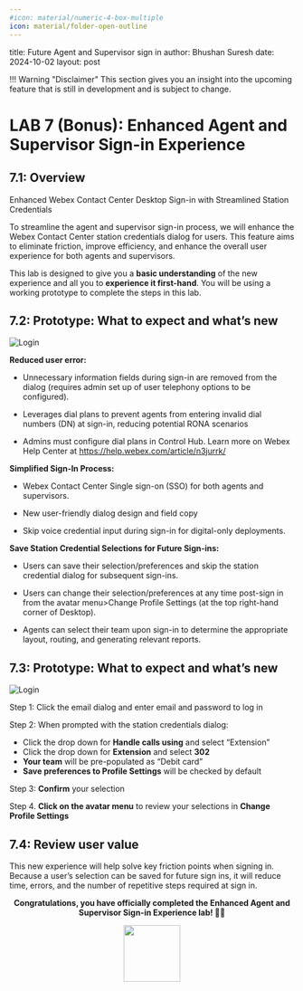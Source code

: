 ```yaml
---
#icon: material/numeric-4-box-multiple
icon: material/folder-open-outline
---
```


title: Future Agent and Supervisor sign in
author: Bhushan Suresh 
date: 2024-10-02
layout: post

<!-- md:option type:warning -->
!!! Warning "Disclaimer"
    This section gives you an insight into the upcoming feature that is still in development and is subject to change. 

# LAB 7 (Bonus): Enhanced Agent and Supervisor Sign-in Experience

## 7.1: Overview

Enhanced Webex Contact Center Desktop Sign-in with Streamlined Station Credentials

To streamline the agent and supervisor sign-in process, we will enhance the Webex Contact Center station credentials dialog for users. This feature aims to eliminate friction, improve efficiency, and enhance the overall user experience for both agents and supervisors.

This lab is designed to give you a **basic understanding** of the new experience and all you to **experience it first-hand**. You will be using a working prototype to complete the steps in this lab.


## 7.2: Prototype: What to expect and what’s new

 ![Login](../assets/images/Analyzer/topic1.png)

**Reduced user error:**

- Unnecessary information fields during sign-in are removed from the dialog (requires admin set up of user telephony options to be configured).

- Leverages dial plans to prevent agents from entering invalid dial numbers (DN) at sign-in, reducing potential RONA scenarios

- Admins must configure dial plans in Control Hub. Learn more on Webex Help Center at https://help.webex.com/article/n3jurrk/


**Simplified Sign-In Process:**

- Webex Contact Center Single sign-on (SSO) for both agents and supervisors.

- New user-friendly dialog design and field copy

- Skip voice credential input during sign-in for digital-only deployments.


**Save Station Credential Selections for Future Sign-ins:**

- Users can save their selection/preferences and skip the station credential dialog for subsequent sign-ins.

- Users can change their selection/preferences at any time post-sign in from the avatar menu>Change Profile Settings (at the top right-hand corner of Desktop).

- Agents can select their team upon sign-in to determine the appropriate layout, routing, and generating relevant reports.

## 7.3: Prototype: What to expect and what’s new

  ![Login](../assets/images/Analyzer/topic1.png)

Step 1: Click the email dialog and enter email and password to log in

Step 2: When prompted with the station credentials dialog:

- Click the drop down for **Handle calls using** and select “Extension”
- Click the drop down for **Extension** and select **302**
- **Your team** will be pre-populated as “Debit card”
- **Save preferences to Profile Settings** will be checked by default

Step 3: 	**Confirm** your selection

Step 4.	**Click on the avatar menu** to review your selections in **Change Profile Settings**

      

## 7.4: Review user value

This new experience will help solve key friction points when signing in. Because a user’s selection can be saved for future sign ins, it will reduce time, errors, and the number of repetitive steps required at sign in.


<p style="text-align:center"><strong>Congratulations, you have officially completed the Enhanced Agent and Supervisor Sign-in Experience lab! 🎉🎉 </strong></p>
		
<p style="text-align:center;"><img src="../images/webex-new-logo1.png" width="100"></p>
